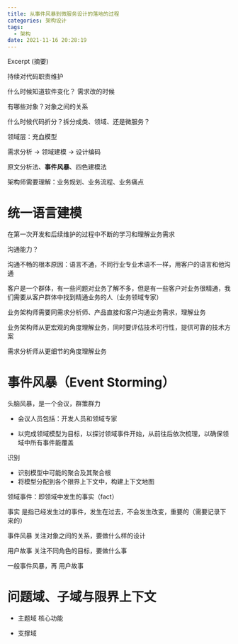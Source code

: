 ```yaml
---
title: 从事件风暴到微服务设计的落地的过程
categories: 架构设计
tags:
  - 架构
date: 2021-11-16 20:28:19
---
```


Excerpt (摘要)

<!-- more -->



持续对代码职责维护

什么时候知道软件变化？
需求改的时候



有哪些对象？对象之间的关系



什么时候代码折分？拆分成类、领域、还是微服务？



领域层：充血模型

需求分析 -> 领域建模 -> 设计编码

原文分析法、**事件风暴**、四色建模法

架构师需要理解：业务规划、业务流程、业务痛点

# **统一语言建模**

在第一次开发和后续维护的过程中不断的学习和理解业务需求

沟通能力？

沟通不畅的根本原因：语言不通，不同行业专业术语不一样，用客户的语言和他沟通

客户是一个群体，有一些问题对业务了解不多，但是有一些客户对业务很精通，我们需要从客户群体中找到精通业务的人（业务领域专家）



业务架构师需要同需求分析师、产品直接和客户沟通业务需求，理解业务

业务架构师从更宏观的角度理解业务，同时要评估技术可行性，提供可靠的技术方案

需求分析师从更细节的角度理解业务



# 事件风暴（Event Storming）

头脑风暴，是一个会议，群策群力

- 会议人员包括：开发人员和领域专家

- 以完成领域模型为目标，以探讨领域事件开始，从前往后依次梳理，以确保领域中所有事件能覆盖

识别

- 识别模型中可能的聚合及其聚合根
- 将模型分配到各个限界上下文中，构建上下文地图

领域事件：即领域中发生的事实（fact）

事实  是指已经发生过的事件，发生在过去，不会发生改变，重要的（需要记录下来的）



事件风暴 关注对象之间的关系，要做什么样的设计

用户故事  关注不同角色的目标，要做什么事



一般事件风暴，再 用户故事



# 问题域、子域与限界上下文

- 主题域   核心功能

- 支撑域